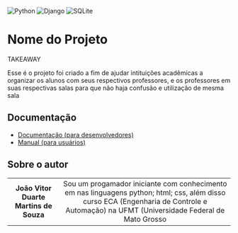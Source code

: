 <!-- Adicione Badges das tecnologias que você usou aqui -->
<!-- Você pode encontrar badges aqui: https://github.com/Ileriayo/markdown-badges?tab=readme-ov-file#markdown-badges -->
![Python](https://img.shields.io/badge/python-3670A0?style=for-the-badge&logo=python&logoColor=ffdd54)
![Django](https://img.shields.io/badge/django-%23092E20.svg?style=for-the-badge&logo=django&logoColor=white)
![SQLite](https://img.shields.io/badge/sqlite-%2307405e.svg?style=for-the-badge&logo=sqlite&logoColor=white)

# Nome do Projeto

TAKEAWAY

<!-- Substitua o seguinte parágrafo por um resumo do seu projeto: -->
Esse é o projeto foi criado a fim de ajudar intituições acadêmicas a organizar os alunos com seus respectivos professores, e os professores em suas respectivas salas para que não haja confusão e utilização de mesma sala

## Documentação

* [Documentação (para desenvolvedores)](DOCUMENTACAO.md)
* [Manual (para usuários)](MANUAL.md)

## Sobre o autor

<!-- Coloque seu nome, uma foto sua e uma pequena bio sobre você na seguinte tabela: -->
|  |  |
|:-------------:|:------------------------------------------------------------:|
| **João Vitor Duarte Martins de Souza** | Sou um progamador iniciante com conhecimento em nas linguagens python; html; css, além disso curso ECA (Engenharia de Controle e Automação) na UFMT (Universidade Federal de Mato Grosso |
